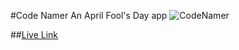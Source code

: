 #Code Namer
An April Fool's Day app
![CodeNamer](https://github.com/NeuroBio/Code-Namer-React-App/assets/8708809/184c3e4a-a2b8-4c95-a731-8d93770979c4)

##[Live Link](https://code-namer.firebaseapp.com/)
